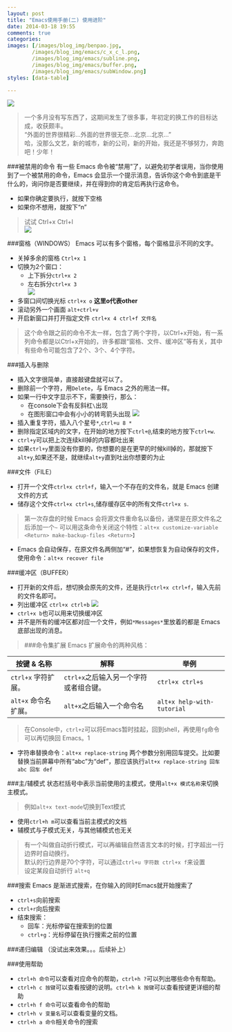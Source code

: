 ```yaml
---
layout: post
title: "Emacs使用手册(二) 使用进阶"
date: 2014-03-18 19:55
comments: true
categories: 
images: [/images/blog_img/benpao.jpg,
        /images/blog_img/emacs/c_x_c_l.png,
        /images/blog_img/emacs/subline.png,
        /images/blog_img/emacs/buffer.png,
        /images/blog_img/emacs/subWindow.png]
styles: [data-table]

---
```

[benpao]: {{page.images[0]}}
[cxcl]: {{page.images[1]}}
[subline]: {{page.images[2]}}
[buffer]: {{page.images[3]}}
[subWindow]: {{page.images[4]}}

![][benpao]
>一个多月没有写东西了，这期间发生了很多事，年初定的换工作的目标达成，收获颇丰。   
>“外面的世界很精彩...外面的世界很无奈...北京...北京...”  
>哈，没那么文艺，新的城市，新的公司，新的开始，我还是不够努力，奔跑吧！少年！

###被禁用的命令
有一些 Emacs 命令被“禁用”了，以避免初学者误用，当你使用到了一个被禁用的命令，Emacs 会显示一个提示消息，告诉你这个命令到底是干什么的，询问你是否要继续，并在得到你的肯定后再执行这命令。  

* 如果你确定要执行，就按下空格
* 如果你不想用，就按下“n”
> 试试 Ctrl+x Ctrl+l  
> ![][cxcl]

###窗格（WINDOWS）
Emacs 可以有多个窗格，每个窗格显示不同的文字。

* 关掉多余的窗格 `Ctrl+x 1`
* 切换为2个窗口：
  * 上下拆分`ctrl+x 2`
  * 左右拆分`ctrl+x 3`  
  ![][subWindow]
* 多窗口间切换光标 `ctrl+x o` **这里o代表other**
* 滚动另外一个画面 `alt+ctrl+v`
* 开启新窗口并打开指定文件 `ctrl+x 4 ctrl+f 文件名`
> 这个命令跟之前的命令不太一样，包含了两个字符，以Ctrl+x开始，有一系列命令都是以Ctrl+x开始的，许多都跟“窗格、文件、缓冲区”等有关，其中有些命令可能包含了2个、3个、4个字符。

###插入与删除
* 插入文字很简单，直接敲键盘就可以了。
* 删除前一个字符，用`Delete`，与 Emacs 之外的用法一样。
* 如果一行中文字显示不下，需要换行，那么：
  * 在console下会有反斜杠`\`出现
  * 在图形窗口中会有小小的转弯箭头出现
  ![][subline]
* 插入重复字符，插入八个星号`*`,`ctrl+u 8 *`
* 删除指定区域内的文字，在开始的地方按下`ctrl+@`,结束的地方按下`ctrl+w`.
* `ctrl+y`可以把上次连续kill掉的内容都吐出来
* 如果`ctrl+y`里面没有你要的，你想要的是在更早的时候kill掉的，那就按下`alt+y`,如果还不是，就继续`alt+y`直到吐出你想要的为止

###文件（FILE）
* 打开一个文件`ctrl+x ctrl+f`，输入一个不存在的文件名，就是 Emacs 创建文件的方式
* 储存这个文件`ctrl+x ctrl+s`,储存缓存区中的所有文件`ctrl+x s`.
> 第一次存盘的时候 Emacs 会将源文件重命名以备份，通常是在原文件名之后添加一个`~`
> 可以用这条命令关闭这个特性：`alt+x customize-variable <Return> make-backup-files <Return>】`
* Emacs 会自动保存，在原文件名两侧加“#”，如果想恢复为自动保存的文件，使用命令：`alt+x recover file`

###缓冲区（BUFFER）
* 打开新的文件后，想切换会原先的文件，还是执行`ctrl+x ctrl+f`，输入先前的文件名即可。
* 列出缓冲区 `ctrl+x ctrl+b`
  ![][buffer]
* `ctrl+x b`也可以用来切换缓冲区
* 并不是所有的缓冲区都对应一个文件，例如`*Messages*`里放着的都是 Emacs 底部出现的消息。

> ###命令集扩展
Emacs 扩展命令的两种风格：

按键 & 名称 | 解释 | 举例
------------ | ------------- | ------------
`ctrl+x`   字符扩展。   | `ctrl+x`之后输入另一个字符或者组合键。 | `ctrl+x ctrl+s`
`alt+x`  命令名扩展。  | `alt+x`之后输入一个命令名 | `alt+x help-with-tutorial`


> 在Console中，`ctrl+z`可以将Emacs暂时挂起，回到shell，再使用`fg`命令可以再切换回 Emacs。1

* 字符串替换命令：`alt+x replace-string` 两个参数分别用回车提交。比如要替换当前屏幕中所有“abc”为“def”，那应该执行`alt+x replace-string 回车 abc 回车 def`

###主/辅模式
状态栏括号中表示当前使用的主模式，使用`alt+x 模式名称`来切换主模式。
> 例如`alt+x text-mode`切换到Text模式
* 使用`ctrl+h m`可以查看当前主模式的文档
* 辅模式与子模式无关，与其他辅模式也无关
> 有一个叫做自动折行模式，可以再编辑自然语言文本的时候，打字超出一行边界时自动换行。  
> 默认的行边界是70个字符，可以通过`ctrl+u 字符数 ctrl+x f`来设置  
> 设定某段自动折行 `alt+q`

###搜索
Emacs 是渐进式搜索，在你输入的同时Emacs就开始搜索了
* `ctrl+s`向前搜索
* `ctrl+r`向后搜索
* 结束搜索：
  * 回车：光标停留在搜索到的位置
  * `ctrl+g`：光标停留在执行搜索之前的位置
  
###递归编辑 （没试出来效果。。。后续补上）

###使用帮助
* `ctrl+h 命令`可以查看对应命令的帮助，`ctrl+h ?`可以列出哪些命令有帮助。
* `ctrl+h c 按键`可以查看按键的说明。`ctrl+h k 按键`可以查看按键更详细的帮助
* `ctrl+h f 命令`可以查看命令的帮助
* `ctrl+h v 变量名`可以查看变量的文档。
* `ctrl+h a 命令`相关命令的搜索